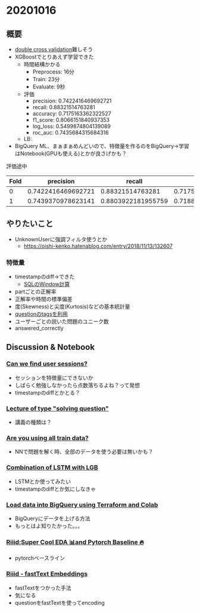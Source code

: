# 20201016
## 概要
- [double cross validation](https://www.kaggle.com/ilialar/riiid-5-folds-double-validation/comments)難しそう
- XGBoostでとりあえず学習できた
  - 時間結構かかる
    - Preprocess: 16分
    - Train: 23分
    - Evaluate: 9秒
  - 評価
    - precision: 0.7422416469692721
    - recall: 0.88321514763281
    - accuracy: 0.7175163362322527
    - f1_score: 0.8066151840937353
    - log_loss: 0.5499874804139089
    - roc_auc: 0.7435684315684316
  - LB: 
- BigQuery ML、まぁまぁめんどいので、特徴量を作るのをBigQuery→学習はNotebook(GPUも使える)とかが良さげかも？

評価途中

|Fold|precision|recall|accuracy|f1_score|log_loss|roc_auc|
| -- | -- | -- | -- | -- | -- | -- |
|0|0.7422416469692721|0.88321514763281|0.7175163362322527|0.8066151840937353|0.5499874804139089|0.7435684315684316|
|1|0.7439370978623141|0.8803922181955759|0.7188753945749291|0.8064330617075924|0.547818710223756|0.7477652347652347|

## やりたいこと
- UnknownUserに強調フィルタ使うとか
  - https://oishi-kenko.hatenablog.com/entry/2018/11/13/132607
  
### 特徴量
- timestampのdiff→できた
  - [SQLのWindow計算](https://qiita.com/kota_fujimura/items/71d76f0e131b014ee23a)
- partごとの正解率
- 正解率や時間の標準偏差
- 度(Skewness)と尖度(Kurtosis)などの基本統計量
- [questionのtagsを利用](https://www.kaggle.com/jsylas/riiid-lgbm-starter)
- ユーザーごとの説いた問題のユニーク数
- answered_correctly


## Discussion & Notebook
### [Can we find user sessions?](https://www.kaggle.com/c/riiid-test-answer-prediction/discussion/191019)
- セッションを特徴量にできないか
- しばらく勉強しなかったら点数落ちるよね？って発想
- timestampのdiffとかとる？

### [Lecture of type "solving question"](https://www.kaggle.com/c/riiid-test-answer-prediction/discussion/191053)
- 講義の種類は？

### [Are you using all train data?](https://www.kaggle.com/c/riiid-test-answer-prediction/discussion/191191)
- NNで問題を解く時、全部のデータを使う必要は無いかも？

### [Combination of LSTM with LGB](https://www.kaggle.com/c/riiid-test-answer-prediction/discussion/191215)
- LSTMとか使ってみたい
- timestampのdiffとか気にしなきゃ

### [Load data into BigQuery using Terraform and Colab](https://www.kaggle.com/c/riiid-test-answer-prediction/discussion/191328)
- BigQueryにデータを上げる方法
- もっとはよ知りたかった。。。

### [Riiid:Super Cool EDA 📊and Pytorch Baseline 🔥](https://www.kaggle.com/maunish/riiid-super-cool-eda-and-pytorch-baseline#Pytorch-Baseline-Model-%F0%9F%94%A5)
- pytorchベースライン

### [Riiid - fastText Embeddings](https://www.kaggle.com/tuckerarrants/riiid-fasttext-embeddings)
- fastTextをつかった手法
- 気になる
- questionをfastTextを使ってencoding
